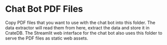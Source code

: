 # Chat Bot PDF Files

Copy PDF files that you want to use with the chat bot into this folder.  The data extractor will read them from here, extract the data and store it in CrateDB.  The Streamlit web interface for the chat bot also uses this folder to serve the PDF files as static web assets.
